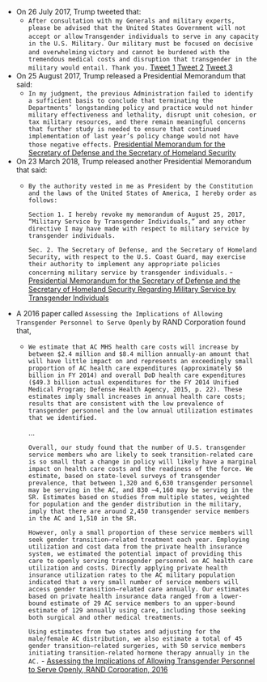 - On 26 July 2017, Trump tweeted that:
    - `After consultation with my Generals and military experts, please be advised that the United States Government will not accept or allow` `Transgender individuals to serve in any capacity in the U.S. Military. Our military must be focused on decisive and overwhelming` `victory and cannot be burdened with the tremendous medical costs and disruption that transgender in the military would entail. Thank you.` [Tweet 1](https://twitter.com/realDonaldTrump/status/890193981585444864) [Tweet 2](https://twitter.com/realdonaldtrump/status/890196164313833472) [Tweet 3](https://twitter.com/realDonaldTrump/status/890197095151546369)
- On 25 August 2017, Trump released a Presidential Memorandum that said:
    - `In my judgment, the previous Administration failed to identify a sufficient basis to conclude that terminating the Departments’ longstanding policy and practice would not hinder military effectiveness and lethality, disrupt unit cohesion, or tax military resources, and there remain meaningful concerns that further study is needed to ensure that continued implementation of last year’s policy change would not have those negative effects.` [Presidential Memorandum for the Secretary of Defense and the Secretary of Homeland Security](https://trumpwhitehouse.archives.gov/presidential-actions/presidential-memorandum-secretary-defense-secretary-homeland-security/)
- On 23 March 2018, Trump released another Presidential Memorandum that said:
    - `By the authority vested in me as President by the Constitution and the laws of the United States of America, I hereby order as follows:`
      
      `Section 1. I hereby revoke my memorandum of August 25, 2017, “Military Service by Transgender Individuals,” and any other directive I may have made with respect to military service by transgender individuals.`
      
      `Sec. 2. The Secretary of Defense, and the Secretary of Homeland Security, with respect to the U.S. Coast Guard, may exercise their authority to implement any appropriate policies concerning military service by transgender individuals.` - [Presidential Memorandum for the Secretary of Defense and the Secretary of Homeland Security Regarding Military Service by Transgender Individuals](https://trumpwhitehouse.archives.gov/presidential-actions/presidential-memorandum-secretary-defense-secretary-homeland-security-regarding-military-service-transgender-individuals/)
- A 2016 paper called `Assessing the Implications of Allowing Transgender Personnel to Serve Openly` by RAND Corporation found that,
    - `We estimate that AC MHS health care costs will increase by between $2.4 million and $8.4 million annually-an amount that will have little impact on and represents an exceedingly small proportion of AC health care expenditures (approximately $6 billion in FY 2014) and overall DoD health care expenditures ($49.3 billion actual expenditures for the FY 2014 Unified Medical Program; Defense Health Agency, 2015, p. 22). These estimates imply small increases in annual health care costs; results that are consistent with the low prevalence of transgender personnel and the low annual utilization estimates that we identified.`
      
      ...
      
      `Overall, our study found that the number of U.S. transgender service members who are likely to seek transition-related care is so small that a change in policy will likely have a marginal impact on health care costs and the readiness of the force. We estimate, based on state-level surveys of transgender prevalence, that between 1,320 and 6,630 transgender personnel may be serving in the AC, and 830 –4,160 may be serving in the SR. Estimates based on studies from multiple states, weighted for population and the gender distribution in the military, imply that there are around 2,450 transgender service members in the AC and 1,510 in the SR.`
      
      `However, only a small proportion of these service members will seek gender transition–related treatment each year. Employing utilization and cost data from the private health insurance system, we estimated the potential impact of providing this care to openly serving transgender personnel on AC health care utilization and costs. Directly applying private health insurance utilization rates to the AC military population indicated that a very small number of service members will access gender transition–related care annually. Our estimates based on private health insurance data ranged from a lower-bound estimate of 29 AC service members to an upper-bound estimate of 129 annually using care, including those seeking both surgical and other medical treatments.`
      
      `Using estimates from two states and adjusting for the male/female AC distribution, we also estimate a total of 45 gender transition–related surgeries, with 50 service members initiating transition-related hormone therapy annually in the AC.` - [Assessing the Implications of Allowing Transgender Personnel to Serve Openly, RAND Corporation, 2016](https://www.rand.org/content/dam/rand/pubs/research_reports/RR1500/RR1530/RAND_RR1530.pdf)